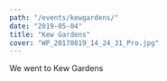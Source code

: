 ```yaml
---
path: "/events/kewgardens/"
date: "2019-05-04"
title: "Kew Gardens"
cover: "WP_20170819_14_24_31_Pro.jpg"
---
```



We went to Kew Gardens
